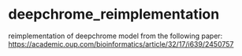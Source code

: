 # deepchrome_reimplementation
reimplementation of deepchrome model from the following paper: https://academic.oup.com/bioinformatics/article/32/17/i639/2450757
